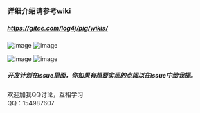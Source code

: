 ### 详细介绍请参考wiki

##### https://gitee.com/log4j/pig/wikis/  

![image](http://obq1lvsd9.bkt.clouddn.com/QQ20171220-194200@2x.png)
![image](http://obq1lvsd9.bkt.clouddn.com/1231231223.png)

![image](http://obq1lvsd9.bkt.clouddn.com/pig_role.png)
![image](http://obq1lvsd9.bkt.clouddn.com/pig_menu.png)


##### 开发计划在issue里面，你如果有想要实现的点阔以在issue中给我提。 


欢迎加我QQ讨论，互相学习   
QQ：154987607


